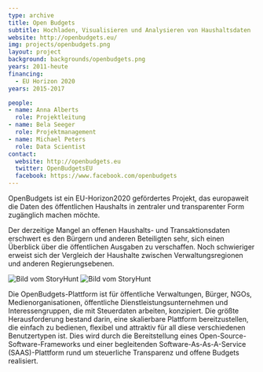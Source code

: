 ```yaml
---
type: archive
title: Open Budgets
subtitle: Hochladen, Visualisieren und Analysieren von Haushaltsdaten
website: http://openbudgets.eu/
img: projects/openbudgets.png
layout: project
background: backgrounds/openbudgets.png
years: 2011-heute
financing:
  - EU Horizon 2020
years: 2015-2017

people:
- name: Anna Alberts
  role: Projektleitung
- name: Bela Seeger
  role: Projektmanagement
- name: Michael Peters
  role: Data Scientist
contact:
  website: http://openbudgets.eu
  twitter: OpenBudgetsEU
  facebook: https://www.facebook.com/openbudgets
---
```

OpenBudgets ist ein EU-Horizon2020 gefördertes Projekt, das europaweit die Daten des öffentlichen Haushalts in zentraler und transparenter Form zugänglich machen möchte. 

Der derzeitige Mangel an offenen Haushalts- und Transaktionsdaten erschwert es den Bürgern und anderen Beteiligten sehr, sich einen Überblick über die öffentlichen Ausgaben zu verschaffen. Noch schwieriger erweist sich der Vergleich der Haushalte zwischen Verwaltungsregionen und anderen Regierungsebenen.

![Bild vom StoryHunt](/files/projects/openbudgets_img_1.jpg)
![Bild vom StoryHunt](/files/projects/openbudgets_img_2.jpg)

Die OpenBudgets-Plattform ist für öffentliche Verwaltungen, Bürger, NGOs, Medienorganisationen, öffentliche Dienstleistungsunternehmen und Interessengruppen, die mit Steuerdaten arbeiten, konzipiert. Die größte Herausforderung bestand darin, eine skalierbare Plattform bereitzustellen, die einfach zu bedienen, flexibel und attraktiv für all diese verschiedenen Benutzertypen ist. Dies wird durch die Bereitstellung eines Open-Source-Software-Frameworks und einer begleitenden Software-As-As-A-Service (SAAS)-Plattform rund um steuerliche Transparenz und offene Budgets realisiert.